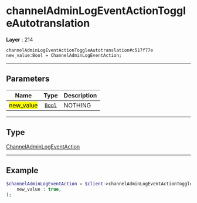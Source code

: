 # channelAdminLogEventActionToggleAutotranslation

**Layer** : 214

```tl
channelAdminLogEventActionToggleAutotranslation#c517f77e new_value:Bool = ChannelAdminLogEventAction;
```

---

## Parameters

| Name | Type | Description |
| :---: | :---: | :--- |
| <mark>new_value</mark> | [`Bool`](type/Bool) | NOTHING |

---

## Type

[ChannelAdminLogEventAction](type/ChannelAdminLogEventAction)

---

## Example

```php
$channelAdminLogEventAction = $client->channelAdminLogEventActionToggleAutotranslation(
	new_value : true,
);
```